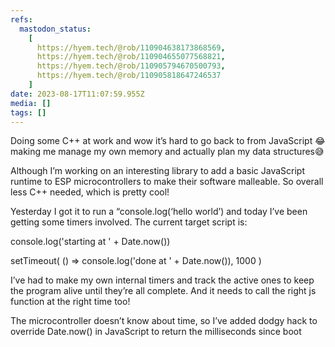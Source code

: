 ```yaml
---
refs:
  mastodon_status:
    [
      https://hyem.tech/@rob/110904638173868569,
      https://hyem.tech/@rob/110904655077568821,
      https://hyem.tech/@rob/110905794670500793,
      https://hyem.tech/@rob/110905818647246537
    ]
date: 2023-08-17T11:07:59.955Z
media: []
tags: []
---
```


Doing some C++ at work and wow it’s hard to go back to from JavaScript 😂 making me manage my own memory and actually plan my data structures😅

Although I’m working on an interesting library to add a basic JavaScript runtime to ESP microcontrollers to make their software malleable. So overall less C++ needed, which is pretty cool!

Yesterday I got it to run a “console.log(‘hello world’) and today I’ve been getting some timers involved. The current target script is:

console.log('starting at ' + Date.now())

setTimeout(
  () => console.log('done at ' + Date.now()), 
  1000
)

I’ve had to make my own internal timers and track the active ones to keep the program alive until they’re all complete. And it needs to call the right js function  at the right time too!

The microcontroller doesn’t know about time, so I’ve added dodgy hack to override Date.now() in JavaScript to return the milliseconds since boot
